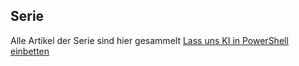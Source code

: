 ## Serie
Alle Artikel der Serie sind hier gesammelt [Lass uns KI in PowerShell einbetten]('https://github.com/hypo69/The-Philosophy-of-PowerShell-ru/tree/master/%D0%90%20%D0%B4%D0%B0%D0%B2%D0%B0%D0%B9%D1%82%D0%B5%20%D0%B2%D1%81%D1%82%D1%80%D0%BE%D0%B8%D0%BC%20%D0%B8%D0%B8%20%D0%B2%20powershell')